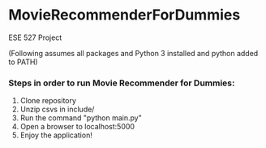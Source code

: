 # MovieRecommenderForDummies
ESE 527 Project

(Following assumes all packages and Python 3 installed and python added to PATH)

### Steps in order to run Movie Recommender for Dummies:
1) Clone repository
2) Unzip csvs in include/
3) Run the command "python main.py"
4) Open a browser to localhost:5000
5) Enjoy the application!
